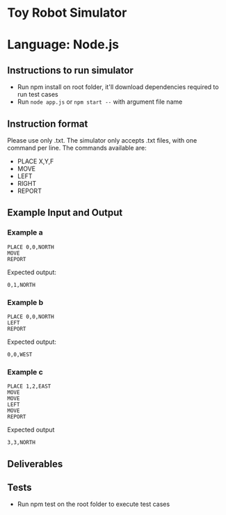Toy Robot Simulator
===================
 # Language: Node.js

## Instructions to run simulator


- Run npm install on root folder, it'll download dependencies required to run test cases
- Run ```node app.js``` or ```npm start --``` with argument file name


## Instruction format

Please use only .txt.
The simulator only accepts .txt files, with one command per line. The commands available are:

- PLACE X,Y,F
- MOVE
- LEFT
- RIGHT
- REPORT

Example Input and Output
------------------------

### Example a

    PLACE 0,0,NORTH
    MOVE
    REPORT

Expected output:

    0,1,NORTH

### Example b

    PLACE 0,0,NORTH
    LEFT
    REPORT

Expected output:

    0,0,WEST

### Example c

    PLACE 1,2,EAST
    MOVE
    MOVE
    LEFT
    MOVE
    REPORT

Expected output

    3,3,NORTH

Deliverables
------------
## Tests

- Run npm test on the root folder to execute test cases
